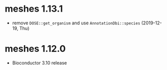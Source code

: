 # meshes 1.13.1

+ remove `DOSE::get_organism` and use `AnnotationDbi::species` (2019-12-19, Thu)

# meshes 1.12.0

+ Bioconductor 3.10 release